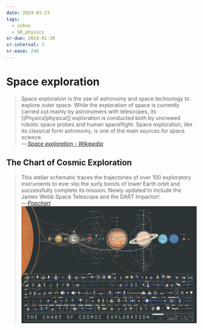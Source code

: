 ```yaml
---
date: 2024-01-23
tags:
  - inbox
  - SR_physics
sr-due: 2024-01-30
sr-interval: 3
sr-ease: 246
---
```


# Space exploration

> Space exploration is the use of astronomy and space technology to explore
> outer space. While the exploration of space is currently carried out mainly by
> astronomers with telescopes, its [[Physics|physical]] exploration is conducted
> both by uncrewed robotic space probes and human spaceflight. Space
> exploration, like its classical form astronomy, is one of the main sources for
> space science.\
> — <cite>[Space exploration - Wikipedia](https://en.wikipedia.org/wiki/Space_exploration)</cite>

## The Chart of Cosmic Exploration

> This stellar schematic traces the trajectories of over 100 exploratory
> instruments to ever slip the surly bonds of lower Earth orbit and successfully
> complete its mission. Newly updated to include the James Webb Space Telescope
> and the DART Impactor!.\
> — <cite>[Popchart](https://popchart.co/products/the-chart-of-cosmic-exploration)</cite>
![The Chart of Cosmic Exploration](img/P3-Space_Zoom_daff0eb9-1793-4af1-9b55-eae7500831cb.webp)
